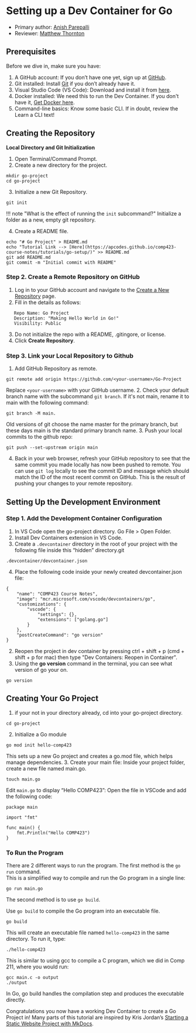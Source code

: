 # Setting up a Dev Container for Go

* Primary author: [Anish Parepalli](https://github.com/apcodes)
* Reviewer: [Matthew Thornton](https://github.com/mthornton1133)

## Prerequisites
Before we dive in, make sure you have:

1. A GitHub account: If you don’t have one yet, sign up at [GitHub](https://github.com/).
2. Git installed: Install [Git](https://git-scm.com/book/en/v2/Getting-Started-Installing-Git) if you don’t already have it.
3. Visual Studio Code (VS Code): Download and install it from [here](https://code.visualstudio.com/).
4. Docker installed: We need this to run the Dev Container. If you don't have it, [Get Docker here](https://www.docker.com/products/docker-desktop).
5. Command-line basics: Know some basic CLI.  If in doubt, review the Learn a CLI text!


## Creating the Repository
**Local Directory and Git Initialization**  

1. Open Terminal/Command Prompt.  
2. Create a new directory for the project.
```
mkdir go-project
cd go-project
```
3. Initialize a new Git Repository. 
```
git init
```
!!! note "What is the effect of running the ```init``` subcommand?"
    Initialize a folder as a new, empty git repository. 

4. Create a README file. 
```
echo "# Go Project" > README.md
echo "Tutorial Link --> [Here](https://apcodes.github.io/comp423-course-notes/tutorials/go-setup/)" >> README.md
git add README.md
git commit -m "Initial commit with README"
``` 
### Step 2. Create a Remote Repository on GitHub
1. Log in to your GitHub account and navigate to the [Create a New Repository](https://github.com/new) page.
2. Fill in the details as follows:   
```
   Repo Name: Go Project   
   Description: "Making Hello World in Go!"  
   Visibility: Public 
```
3. Do not initialize the repo with a README, .gitingore, or license. 
4. Click **Create Repository**. 

### Step 3. Link your Local Repository to Github
1. Add GitHub Repository as remote.
```
git remote add origin https://github.com/<your-username>/Go-Project
```
Replace `<your-username>` with your GitHub username. 
2. Check your default branch name with the subcommand `git branch`. If it's not main, rename it to main with the following command: 
```
git branch -M main. 
```
Old versions of git choose the name master for the primary branch, but these days main is the standard primary branch name.
3. Push your local commits to the github repo:
```
git push --set-upstream origin main
```  
     
4. Back in your web browser, refresh your GitHub repository to see that the same commit you made locally has now been pushed to remote. You can use `git log` locally to see the commit ID and message which should match the ID of the most recent commit on GitHub. This is the result of pushing your changes to your remote repository.

 
## Setting Up the Development Environment

### Step 1. Add the Development Container Configuration
1. In VS Code open the go-project directory. Go  File > Open Folder.
2. Install Dev Containers extension in VS Code. 
3. Create a `.devcontainer` directory in the root of your project with the following file inside this “hidden” directory.git    
```
.devcontainer/devcontainer.json
```
4. Place the following code inside your newly created devcontainer.json file:
```
{
    "name": "COMP423 Course Notes",
    "image": "mcr.microsoft.com/vscode/devcontainers/go",
    "customizations": {
        "vscode": {
            "settings": {},
            "extensions": ["golang.go"]
        }
    },
    "postCreateCommand": "go version"
}
```   
2. Reopen the project in dev container by pressing ctrl + shift + p (cmd + shift + p for mac) then type "Dev Containers: Reopen in Container".   
3. Using the **go version** command in the terminal, you can see what version of go your on.
```
go version
```

## Creating Your Go Project
1. if your not in your directory already, cd into your go-project directory.
```
cd go-project
```
2. Initialize a Go module
```
go mod init hello-comp423
```
This sets up a new Go project and creates a go.mod file, which helps manage dependencies.
3. Create your main file: Inside your project folder, create a new file named main.go.
```
touch main.go
```
Edit `main.go` to display “Hello COMP423”: Open the file in VSCode and add the following code:
```
package main

import "fmt"

func main() {
    fmt.Println("Hello COMP423")
}
```

### To Run the Program
There are 2 different ways to run the program. The first method is the ```go run``` command.   
This is a simplified way to compile and run the Go program in a single line:
```
go run main.go
```

The second method is to use `go build`.   

Use `go build` to compile the Go program into an executable file.
```
go build
```
This will create an executable file named `hello-comp423` in the same directory. To run it, type:
```
./hello-comp423
```

This is similar to using gcc to compile a C program, which we did in Comp 211, where you would run:

```
gcc main.c -o output
./output
```
In Go, go build handles the compilation step and produces the executable directly.

Congratulations you now have a working Dev Container to create a Go Project in!
Many parts of this tutorial are inspired by Kris Jordan’s [Starting a Static Website Project with MkDocs](https://comp423-25s.github.io/resources/MkDocs/tutorial/#what-is-a-development-dev-container).